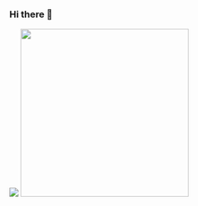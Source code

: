 ### Hi there 👋
<div>
  <img src="https://github-readme-stats.vercel.app/api?username=joaolucasgomess&show=prs_merged,prs_merged_percentage&show_icons=true&theme=synthwave"/>
  <img width="300em" src="https://github-readme-stats.vercel.app/api/top-langs/?username=joaolucasgomess&theme=synthwave"/>
</div>
